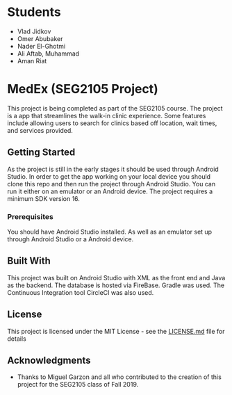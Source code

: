 # Students 

- Vlad Jidkov
- Omer Abubaker
- Nader El-Ghotmi
- Ali Aftab, Muhammad
- Aman Riat 

# MedEx (SEG2105 Project)

This project is being completed as part of the SEG2105 course. The project is a app that streamlines the walk-in clinic experience. Some features include allowing users to search for clinics based off location, wait times, and services provided.

## Getting Started

As the project is still in the early stages it should be used through Android Studio. In order to get the app working on your local device you should clone this repo and then run the project through Android Studio. You can run it either on an emulator or an Android device. The project requires a minimum SDK version 16. 

### Prerequisites

You should have Android Studio installed. As well as an emulator set up through Android Studio or a Android device.

## Built With

This project was built on Android Studio with XML as the front end and Java as the backend. The database is hosted via FireBase. Gradle was used. The Continuous Integration tool CircleCI was also used.

## License

This project is licensed under the MIT License - see the [LICENSE.md](LICENSE.md) file for details

## Acknowledgments

* Thanks to Miguel Garzon and all who contributed to the creation of this project for the SEG2105 class of Fall 2019.
